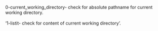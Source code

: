 0-current_working_directory- check for absolute pathname for current working directory.<br />  
‘1-listit- check for content of current working directory’. <br />
